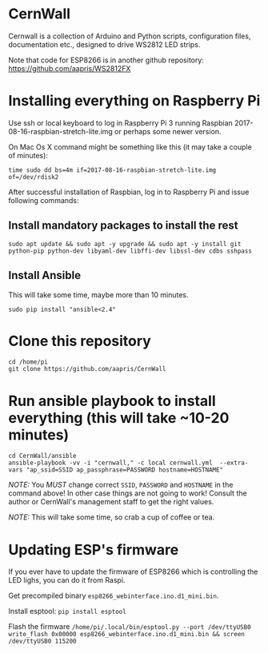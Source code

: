 # CernWall

Cernwall is a collection of Arduino and Python scripts, 
configuration files, documentation etc.,
designed to drive WS2812 LED strips.

Note that code for ESP8266 is in another github repository:
https://github.com/aapris/WS2812FX

# Installing everything on Raspberry Pi
Use ssh or local keyboard to log in Raspberry Pi 3 running 
Raspbian 2017-08-16-raspbian-stretch-lite.img
or perhaps some newer version.

On Mac Os X command might be something like this (it may take a couple of minutes):

```
time sudo dd bs=4m if=2017-08-16-raspbian-stretch-lite.img of=/dev/rdisk2
```

After successful installation of Raspbian, log in to Raspberry Pi and issue following commands:

## Install mandatory packages to install the rest
```
sudo apt update && sudo apt -y upgrade && sudo apt -y install git python-pip python-dev libyaml-dev libffi-dev libssl-dev cdbs sshpass
```

## Install Ansible
This will take some time, maybe more than 10 minutes.
```
sudo pip install "ansible<2.4"
```

# Clone this repository
```
cd /home/pi
git clone https://github.com/aapris/CernWall
```

# Run ansible playbook to install everything (this will take ~10-20 minutes)
```
cd CernWall/ansible
ansible-playbook -vv -i "cernwall," -c local cernwall.yml  --extra-vars "ap_ssid=SSID ap_passphrase=PASSWORD hostname=HOSTNAME"
```

*NOTE:* You *MUST* change correct `SSID`, `PASSWORD` and `HOSTNAME` in the command above! 
In other case things are not going to work! 
Consult the author or CernWall's management staff to get the right values.

*NOTE:* This will take some time, so crab a cup of coffee or tea.

# Updating ESP's firmware

If you ever have to update the firmware of ESP8266 which is controlling the LED lighs, 
you can do it from Raspi.

Get precompiled binary `esp8266_webinterface.ino.d1_mini.bin`.

Install esptool:
`pip install esptool`

Flash the firmware
`/home/pi/.local/bin/esptool.py --port /dev/ttyUSB0 write_flash 0x00000 esp8266_webinterface.ino.d1_mini.bin && screen /dev/ttyUSB0 115200`

